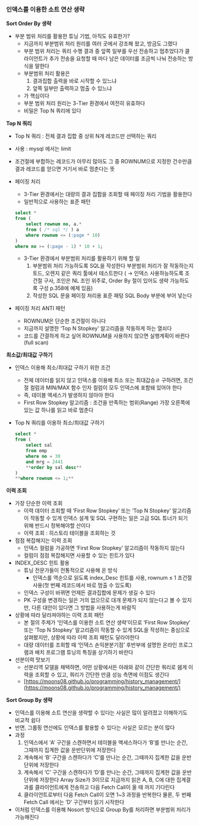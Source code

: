 ### 인덱스를 이용한 소트 연산 생략

**Sort Order By 생략**

- 부분 범위 처리를 활용한 튜닝 기법, 아직도 유효한가?
    - 지금까지 부분범위 처리 원리를 여러 곳에서 강조해 왔고, 방금도 그랬다
    - 부분 범위 처리는 쿼리 수행 결과 중 앞쪽 일부를 우선 전송하고 멈추었다가 클라이언트가 추가 전송을 요청할 때 마다 남은 데이터를 조금씩 나눠 전송하는 방식을 말한다
    - 부분범위 처리 활용은
        1. 결과집합 출력을 바로 시작할 수 있느냐
        2. 앞쪽 일부만 출력하고 멈출 수 있느냐
    - 가 핵심이다
    - 부분 범위 처리 원리는 3-Tier 환경에서 여전히 유효하다
    - 비밀은 Top N 쿼리에 있다

**Top N 쿼리**

- Top N 쿼리 : 전체 결과 집합 중 상위 N개 레코드만 선택하는 쿼리
- 사용 : mysql 에서는 limit
- 조건절에 부합하는 레코드가 아무리 많아도 그 중 ROWNUM으로 지정한 건수만큼 결과 레코드를 얻으면 거기서 바로 멈춘다는 뜻
- 페이징 처리
    - 3-Tier 환경에서는 대량의 결과 집합을 조회할 때 페이징 처리 기법을 활용한다
    - 일반적으로 사용하는 표준 패턴

    ```sql
    select *
    from (
    	select rownum no, a.*
    	from ( /* sql */ ) a
    	where rownum <= (:page * 10)
    )
    where no >= (:page - 1) * 10 + 1;
    ```

    - 3-Tier 환경에서 부분범위 처리를 활용하기 위해 할 일
        1. 부분범위 처리 가능하도록 SQL을 작성한다 부분범위 처리가 잘 작동하는지 토드, 오렌지 같은 쿼리 툴에서 테스트한다
           ( → 인덱스 사용하능하도록 조건절 구사, 조인은 NL 조인 위주로, Order By 절이 있어도 생략 가능하도록 구성 p.358에 예제 있음)
        2. 작성한 SQL 문을 페이징 처리용 표준 패텅 SQL Body 부분에 부어 넣는다
- 페이징 처리 ANTI 패턴
    - ROWNUM은 단순한 조건절이 아니다
    - 지금까지 설명한  ‘Top N Stopkey’ 알고리즘을 작동하게 하는 열쇠다
    - 코드를 간결하게 하고 싶어 ROWNUM을 사용하지 않으면 실행계획이 바뀐다 (full scan)


**최소값/최대값 구하기**

- 인덱스 이용해 최소/최대값 구하기 위한 조건
    - 전체 데이터를 읽지 않고 인덱스를 이용해 최소 또는 최대갑승ㄹ 구하려면, 조건절 컬럼과 MIN/MAX 함수 인자 컬럼이 모두 인덱스에 포함돼 있어야 한다
    - 즉, 테이블 액세스가 발생하지 않아야 한다
    - First Row Stopkey 알고리즘 : 조건을 만족하는 범위(Range) 가장 오른쪽에 있는 값 하나를 읽고 바로 멈춘다
- Top N 쿼리를 이용하 최소/최대값 구하기

    ```sql
    select * 
    from (
    	select sal
    	from emp
    	where no = 30
    	and mrg = 2441
    	**order by sal desc**
    )
    **where rownum <= 1;**
    ```


**이력 조회**

- 가장 단순한 이력 조회
    - 이력 데이터 조회할 때 ‘First Row Stopkey’ 또는 ‘Top N Stopkey’ 알고리즘이 작동할 수 있게 인덱스 설계 및 SQL 구현하는 일은 고급 SQL 튜너가 되기 위해 반드시 정복해야할 산이다
    - 이력 조회 : 히스토리 테이블을 조회하는 것
- 점점 복잡해지는 이력 조회
    - 인덱스 컬럼을 가공하면 ‘First Row Stopkey’ 알고리즘이 작동하지 않는다
    - 컬럼이 점점 복잡해지면 사용할 수 있는 힌트가 있다
- INDEX_DESC 힌트 활용
    - 튜닝 전문가들이 전통적으로 사용해 온 방식
        - 인덱스를 역순으로 읽도록 index_Desc 힌트를 사용, rownum ≤ 1 조건절 사용(첫 번째 레코드에서 바로 멈출 수 있도록)
    - 인덱스 구성이 바뀌면 언제든 결과집합에 문제가 생길 수 있다
    - PK 구성을 변경하는 일은 거의 없으므로 대개 문제가 되지 않는다고 볼 수 있지만, 다른 대안이 있다면 그 방법을 사용하는게 바람직
- 상황에 따라 달라져야하는 이력 조회 패턴
    - 본 절의 주제가 ‘인덱스를 이용한 소트 연산 생략’이므로 ‘First Row Stopkey’ 또는 ‘Top N Stopkey’ 알고리즘이 작동할 수 있게 SQL을 작성하는 중심으로 살펴봤지만, 상황에 따라 이력 조회 패턴도 달라야한다
    - 대량 데이터를 조회할 때 ‘인덱스 손익분분기점’ 후반부에 설명한 온라인 프로그램과 배치 프로그램 튜닝의 특징을 상기하기 바란다
- 선분이력 맛보기
    - 선분리역 모델을 채택하면, 어떤 상황에서든 아래와 같이 간단한 쿼리로 쉡게 이력을 조회할 수 있고, 쿼리가 간단한 만큼 성능 측면에 이점도 생긴다
    - [https://moons08.github.io/programming/history_management/](https://moons08.github.io/programming/history_management/)

**Sort Group By 생략**

- 인덱스를 이용해 소트 연산을 생략할 수 있다는 사실은 많이 알려졌고 이해하기도 비교적 쉽다
- 반면, 그룹핑 연산에도 인덱스를 활용할 수 있다는 사실은 모르는 분이 많다
- 과정
    1. 인덱스에서 ‘A’ 구간을 스캔하면서 테이블을 액세스하다가 ‘B’를 만나는 순간, 그때까지 집계한 값을 운반단위에 저장한다
    2. 계속해서 ‘B’ 구간을 스캔하다가 ‘C’를 만나는 순간, 그때까지 집계한 값을 운반단위에 저장한다
    3. 계속해서 ‘C’ 구간을 스캔하다가 ‘D’를 만나는 순간, 그때까지 집계한 값을 운반단위에 저장한다 Array Size가 3이므로 지금까지 읽은 A, B, C에 대한 집계결과를 클라이언트에게 전송하고 다음 Fetch Call이 올 때 까지 기다린다
    4. 클라이언트로부터 다음 Fetch Call이 오면 1~3 과정을 반복한다 물론, 두 번째 Fetch Call 에서는 ‘D’ 구간부터 읽기 시작한다
- 이처럼 인덱스를 이용해 Nosort 방식으로 Group By를 처리하면 부분범위 처리가 가능해진다
